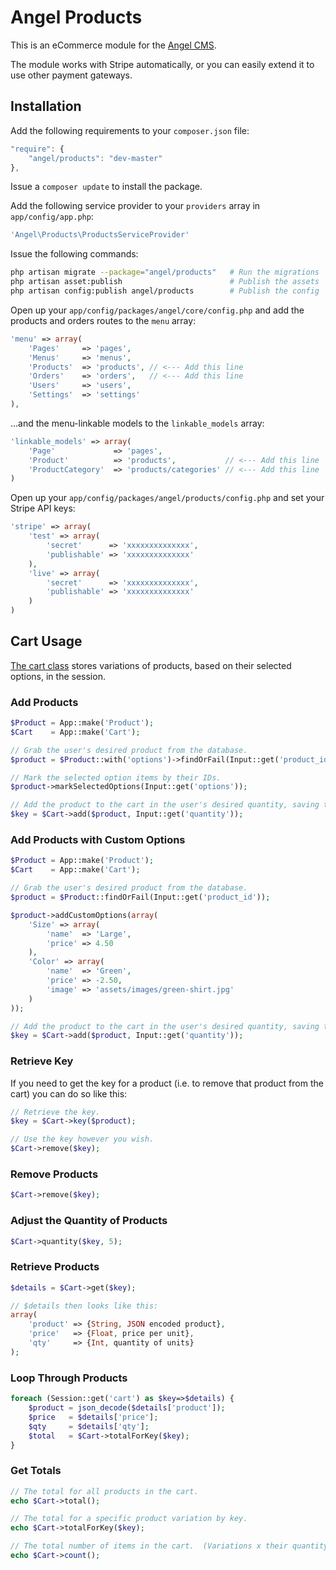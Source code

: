 Angel Products
==============
This is an eCommerce module for the [Angel CMS](https://github.com/JVMartin/angel).

The module works with Stripe automatically, or you can easily extend it to use other payment gateways.

Installation
------------
Add the following requirements to your `composer.json` file:
```javascript
"require": {
	"angel/products": "dev-master"
},
```

Issue a `composer update` to install the package.

Add the following service provider to your `providers` array in `app/config/app.php`:
```php
'Angel\Products\ProductsServiceProvider'
```

Issue the following commands:
```bash
php artisan migrate --package="angel/products"   # Run the migrations
php artisan asset:publish                        # Publish the assets
php artisan config:publish angel/products        # Publish the config
```

Open up your `app/config/packages/angel/core/config.php` and add the products and orders routes to the `menu` array:
```php
'menu' => array(
	'Pages'     => 'pages',
	'Menus'     => 'menus',
	'Products'  => 'products', // <--- Add this line
	'Orders'    => 'orders',   // <--- Add this line
	'Users'     => 'users',
	'Settings'  => 'settings'
),
```

...and the menu-linkable models to the `linkable_models` array:
```php
'linkable_models' => array(
	'Page'             => 'pages',
	'Product'          => 'products',           // <--- Add this line
	'ProductCategory'  => 'products/categories' // <--- Add this line
)
```

Open up your `app/config/packages/angel/products/config.php` and set your Stripe API keys:
```php
'stripe' => array(
	'test' => array(
		'secret'      => 'xxxxxxxxxxxxxx',
		'publishable' => 'xxxxxxxxxxxxxx'
	),
	'live' => array(
		'secret'      => 'xxxxxxxxxxxxxx',
		'publishable' => 'xxxxxxxxxxxxxx'
	)
)
```

Cart Usage
----------
[The cart class](https://github.com/JVMartin/angel-products/blob/master/src/Angel/Products/Cart.php) stores variations of products, based on their selected options, in the session.

### Add Products
```php
$Product = App::make('Product');
$Cart    = App::make('Cart');

// Grab the user's desired product from the database.
$product = $Product::with('options')->findOrFail(Input::get('product_id'));

// Mark the selected option items by their IDs.
$product->markSelectedOptions(Input::get('options'));

// Add the product to the cart in the user's desired quantity, saving the unique key for accessing it later.
$key = $Cart->add($product, Input::get('quantity'));
```

### Add Products with Custom Options
```php
$Product = App::make('Product');
$Cart    = App::make('Cart');

// Grab the user's desired product from the database.
$product = $Product::findOrFail(Input::get('product_id'));

$product->addCustomOptions(array(
	'Size' => array(
		'name'  => 'Large',
		'price' => 4.50
	),
	'Color' => array(
		'name'  => 'Green',
		'price' => -2.50,
		'image' => 'assets/images/green-shirt.jpg'
	)
));

// Add the product to the cart in the user's desired quantity, saving the unique key for accessing it later.
$key = $Cart->add($product, Input::get('quantity'));
```

### Retrieve Key
If you need to get the key for a product (i.e. to remove that product from the cart) you can do so like this:
```php
// Retrieve the key.
$key = $Cart->key($product);

// Use the key however you wish.
$Cart->remove($key);
```

### Remove Products
```php
$Cart->remove($key);
```

### Adjust the Quantity of Products
```php
$Cart->quantity($key, 5);
```

### Retrieve Products
```php
$details = $Cart->get($key);

// $details then looks like this:
array(
	'product' => {String, JSON encoded product},
	'price'   => {Float, price per unit},
	'qty'     => {Int, quantity of units}
);
```

### Loop Through Products
```php
foreach (Session::get('cart') as $key=>$details) {
	$product = json_decode($details['product']);
	$price   = $details['price'];
	$qty     = $details['qty'];
	$total   = $Cart->totalForKey($key);
}
```

### Get Totals
```php
// The total for all products in the cart.
echo $Cart->total();

// The total for a specific product variation by key.
echo $Cart->totalForKey($key);

// The total number of items in the cart.  (Variations x their quantity)
echo $Cart->count();
```
